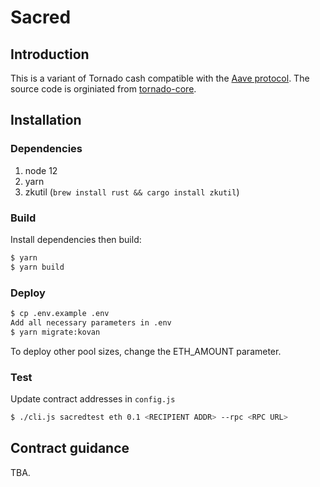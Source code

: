 # Sacred

## Introduction

This is a variant of Tornado cash compatible with the [Aave protocol](https://aave.com/). The source code is orginiated from [tornado-core](https://github.com/tornadocash/tornado-core).

## Installation

### Dependencies

1. node 12
2. yarn
3. zkutil (`brew install rust && cargo install zkutil`)

### Build
Install dependencies then build:
```bash
$ yarn
$ yarn build
```

### Deploy
```bash
$ cp .env.example .env
Add all necessary parameters in .env
$ yarn migrate:kovan
```
To deploy other pool sizes, change the ETH_AMOUNT parameter.

### Test

Update contract addresses in `config.js`
```bash
$ ./cli.js sacredtest eth 0.1 <RECIPIENT ADDR> --rpc <RPC URL>
```

## Contract guidance

TBA.
